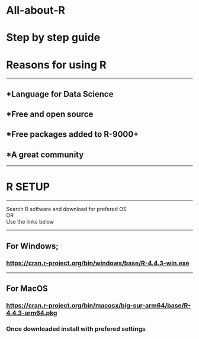 # All-about-R
# Step by step guide
# Reasons for using R
--------------------
## *Language for Data Science
## *Free and open source
## *Free packages added to R-9000+
## *A great community
*******
# R SETUP
*******
Search R software and download for prefered OS<br>
OR <br>
Use the links below<br>

------------
For Windows;
------------
### https://cran.r-project.org/bin/windows/base/R-4.4.3-win.exe

----------
For MacOS
----------
### https://cran.r-project.org/bin/macosx/big-sur-arm64/base/R-4.4.3-arm64.pkg
### Once downloaded install with prefered settings
